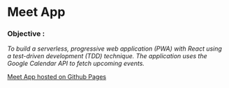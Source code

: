 # **Meet App**

### **Objective :**
_To build a serverless, progressive web application (PWA) with React using a
test-driven development (TDD) technique. The application uses the Google
Calendar API to fetch upcoming events._

[Meet App hosted on Github Pages]()

